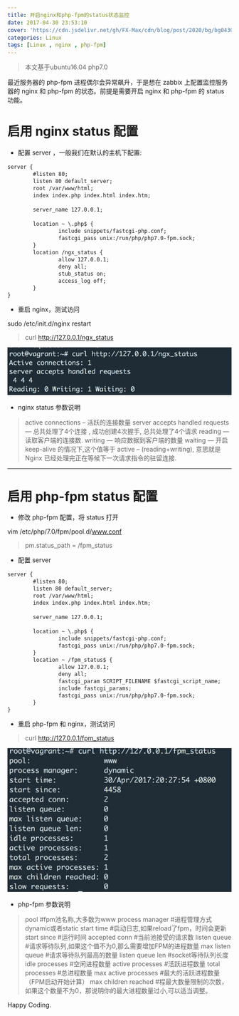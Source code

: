```yaml
---
title: 开启nginx和php-fpm的status状态监控
date: 2017-04-30 23:53:10
cover: 'https://cdn.jsdelivr.net/gh/FX-Max/cdn/blog/post/2020/bg/bg0430.jpg'
categories: Linux
tags: [Linux , nginx , php-fpm]
---
```



> 本文基于ubuntu16.04 php7.0

最近服务器的 php-fpm 进程偶尔会异常飙升，于是想在 zabbix 上配置监控服务器的 nginx 和 php-fpm 的状态。前提是需要开启 nginx 和 php-fpm 的 status 功能。

# 启用 nginx status 配置

- 配置 server ，一般我们在默认的主机下配置:

```
server {
        #listen 80;
        listen 80 default_server;
        root /var/www/html;
        index index.php index.html index.htm;

        server_name 127.0.0.1;

        location ~ \.php$ {
                include snippets/fastcgi-php.conf;
                fastcgi_pass unix:/run/php/php7.0-fpm.sock;
        }
        location /ngx_status {
                allow 127.0.0.1;
                deny all;
                stub_status on;
                access_log off;
        }
}
```
<!-- more -->

- 重启 nginx，测试访问

sudo /etc/init.d/nginx restart 

> curl http://127.0.0.1/ngx_status

![1](nginx-phpfpm-status/nginx_status.png)

- nginx status 参数说明

> active connections – 活跃的连接数量
> server accepts handled requests — 总共处理了4个连接 , 成功创建4次握手, 总共处理了4个请求
> reading — 读取客户端的连接数.
> writing — 响应数据到客户端的数量
>waiting — 开启 keep-alive 的情况下,这个值等于 active – (reading+writing), 意思就是 Nginx 已经处理完正在等候下一次请求指令的驻留连接.


---

# 启用 php-fpm status 配置

- 修改 php-fpm 配置，将 status 打开

vim /etc/php/7.0/fpm/pool.d/www.conf

> pm.status_path = /fpm_status

- 配置 server 

```
server {
        #listen 80;
        listen 80 default_server;
        root /var/www/html;
        index index.php index.html index.htm;

        server_name 127.0.0.1;

        location ~ \.php$ {
                include snippets/fastcgi-php.conf;
                fastcgi_pass unix:/run/php/php7.0-fpm.sock;
        }
        location ~ /fpm_status$ {
                allow 127.0.0.1;
                deny all;
                fastcgi_param SCRIPT_FILENAME $fastcgi_script_name;
                include fastcgi_params;
                fastcgi_pass unix:/run/php/php7.0-fpm.sock;
        }
}
```

- 重启 php-fpm 和 nginx，测试访问

> curl http://127.0.0.1/fpm_status

![2](nginx-phpfpm-status/php_fpm_status.png)

- php-fpm 参数说明

> pool #fpm池名称,大多数为www
> process manager #进程管理方式dynamic或者static
> start time #启动日志,如果reload了fpm，时间会更新
> start since #运行时间
> accepted conn #当前池接受的请求数
> listen queue #请求等待队列,如果这个值不为0,那么需要增加FPM的进程数量
> max listen queue #请求等待队列最高的数量
> listen queue len #socket等待队列长度
> idle processes #空闲进程数量
> active processes #活跃进程数量 
> total processes #总进程数量 
> max active processes #最大的活跃进程数量（FPM启动开始计算）
> max children reached #程最大数量限制的次数，如果这个数量不为0，那说明你的最大进程数量过小,可以适当调整。


Happy Coding.



